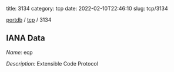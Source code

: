 title: 3134
category: tcp
date: 2022-02-10T22:46:10
slug: tcp/3134

[portdb](/) / [tcp](/category/tcp.html) / 3134


## IANA Data

_Name:_ ecp

_Description:_ Extensible Code Protocol

